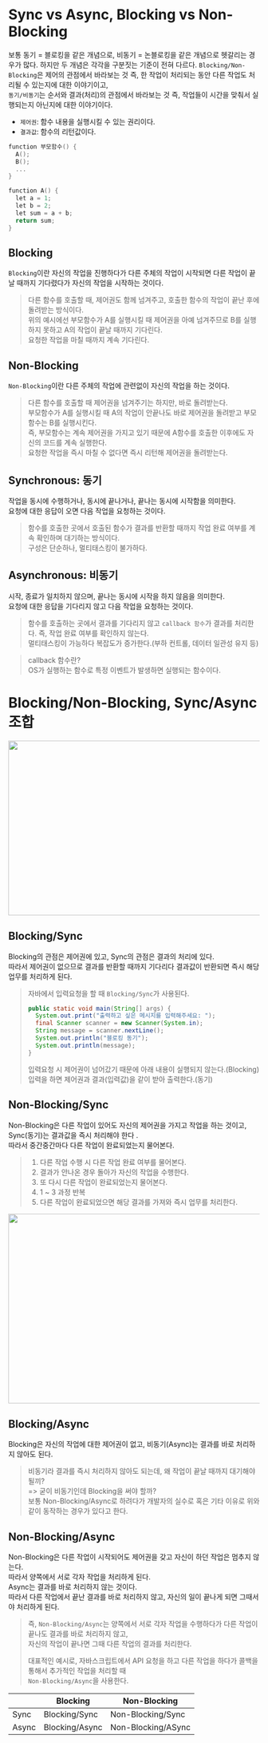 # Sync vs Async, Blocking vs Non-Blocking
보통 동기 = 블로킹을 같은 개념으로, 비동기 = 논블로킹을 같은 개념으로 헷갈리는 경우가 많다. 
하지만 두 개념은 각각을 구분짓는 기준이 전혀 다르다. 
`Blocking/Non-Blocking`은 제어의 관점에서 바라보는 것 즉, 한 작업이 처리되는 동안 다른 작업도 처리될 수 있는지에 대한 이야기이고,   
`동기/비동기`는 순서와 결과(처리)의 관점에서 바라보는 것 즉, 작업들이 시간을 맞춰서 실행되는지 아닌지에 대한 이야기이다.

* `제어권`: 함수 내용을 실행시킬 수 있는 권리이다.
* `결과값`: 함수의 리턴값이다.

```c++
function 부모함수() {
  A();
  B();
  ...
}
```

```c++
function A() {
  let a = 1;
  let b = 2;
  let sum = a + b;
  return sum;
}
```

## Blocking
`Blocking`이란 자신의 작업을 진행하다가 다른 주체의 작업이 시작되면 다른 작업이 끝날 때까지 기다렸다가 자신의 작업을 시작하는 것이다.
> 다른 함수를 호출할 때, 제어권도 함께 넘겨주고, 호출한 함수의 작업이 끝난 후에 돌려받는 방식이다.  
> 위의 예시에선 부모함수가 A를 실행시킬 때 제어권을 아예 넘겨주므로 B를 실행하지 못하고 A의 작업이 끝날 때까지 기다린다.  
> 요청한 작업을 마칠 때까지 계속 기다린다.  

## Non-Blocking
`Non-Blocking`이란 다른 주체의 작업에 관련없이 자신의 작업을 하는 것이다.  
> 다른 함수를 호출할 때 제어권을 넘겨주기는 하지만, 바로 돌려받는다.  
> 부모함수가 A를 실행시킬 때 A의 작업이 안끝나도 바로 제어권을 돌려받고 부모함수는 B를 실행시킨다.  
> 즉, 부모함수는 계속 제어권을 가지고 있기 때문에 A함수를 호출한 이후에도 자신의 코드를 계속 실행한다.  
> 요청한 작업을 즉시 마칠 수 없다면 즉시 리턴해 제어권을 돌려받는다.  

## Synchronous: 동기
작업을 동시에 수행하거나, 동시에 끝나거나, 끝나는 동시에 시작함을 의미한다.  
요청에 대한 응답이 오면 다음 작업을 요청하는 것이다.
> 함수를 호출한 곳에서 호출된 함수가 결과를 반환할 때까지 작업 완료 여부를 계속 확인하며 대기하는 방식이다.   
> 구성은 단순하나, 멀티태스킹이 불가하다.  

## Asynchronous: 비동기
시작, 종료가 일치하지 않으며, 끝나는 동시에 시작을 하지 않음을 의미한다.  
요청에 대한 응답을 기다리지 않고 다음 작업을 요청하는 것이다.
> 함수를 호출하는 곳에서 결과를 기다리지 않고 `callback 함수`가 결과를 처리한다. 즉, 작업 완료 여부를 확인하지 않는다.    
> 멀티태스킹이 가능하다 복잡도가 증가한다.(부하 컨트롤, 데이터 일관성 유지 등)

> callback 함수란?  
> OS가 실행하는 함수로 특정 이벤트가 발생하면 실행되는 함수이다.

# Blocking/Non-Blocking, Sync/Async 조합
<img src="https://user-images.githubusercontent.com/50009240/181597770-be41d6cd-3469-4aaf-88c6-16202748a9f6.jpg" width="800" height="350">

## Blocking/Sync
Blocking의 관점은 제어권에 있고, Sync의 관점은 결과의 처리에 있다.  
따라서 제어권이 없으므로 결과를 반환할 때까지 기다리다 결과값이 반환되면 즉시 해당 업무를 처리하게 된다. 
> 자바에서 입력요청을 할 때 `Blocking/Sync`가 사용된다.
> ```java
> public static void main(String[] args) {
>   System.out.print("출력하고 싶은 메시지를 입력해주세요: ");
>   final Scanner scanner = new Scanner(System.in);
>   String message = scanner.nextLine();
>   System.out.println("블로킹 동기");
>   System.out.println(message);
> }
> ```
> 
> 입력요청 시 제어권이 넘어갔기 때문에 아래 내용이 실행되지 않는다.(Blocking)  
> 입력을 하면 제어권과 결과(입력값)을 같이 받아 출력한다.(동기)

## Non-Blocking/Sync
Non-Blocking은 다른 작업이 있어도 자신의 제어권을 가지고 작업을 하는 것이고, Sync(동기)는 결과값을 즉시 처리해야 한다 .  
따라서 중간중간마다 다른 작업이 완료되었는지 물어본다. 
> 1. 다른 작업 수행 시 다른 작업 완료 여부를 물어본다. 
> 2. 결과가 안나온 경우 돌아가 자신의 작업을 수행한다.   
> 3. 또 다시 다른 작업이 완료되었는지 물어본다.
> 4. 1 ~ 3 과정 반복
> 5. 다른 작업이 완료되었으면 해당 결과를 가져와 즉시 업무를 처리한다.

<img src="https://user-images.githubusercontent.com/50009240/181602785-0b378a24-1b5e-4bb0-9974-bf20629c0e67.jpg" width="850" height="380">

## Blocking/Async
Blocking은 자신의 작업에 대한 제어권이 없고, 비동기(Async)는 결과를 바로 처리하지 않아도 된다.  
> 비동기라 결과를 즉시 처리하지 않아도 되는데, 왜 작업이 끝날 때까지 대기해야될끼?    
> => 굳이 비동기인데 Blocking을 써야 할까?  
> 보통 Non-Blocking/Async로 하려다가 개발자의 실수로 혹은 기타 이유로 위와 같이 동작하는 경우가 있다고 한다.  

## Non-Blocking/Async
Non-Blocking은 다른 작업이 시작되어도 제어권을 갖고 자신이 하던 작업은 멈추지 않는다.   
따라서 양쪽에서 서로 각자 작업을 처리하게 된다.  
Async는 결과를 바로 처리하지 않는 것이다.  
따라서 다른 작업에서 끝난 결과를 바로 처리하지 않고, 자신의 일이 끝나게 되면 그때서야 처리하게 된다.  
> 즉, `Non-Blocking/Async`는 양쪽에서 서로 각자 작업을 수행하다가 다른 작업이 끝나도 결과를 바로 처리하지 않고,   
> 자신의 작업이 끝나면 그때 다른 작업의 결과를 처리한다.  
> 
> 대표적인 예시로, 자바스크립트에서 API 요청을 하고 다른 작업을 하다가 콜백을 통해서 추가적인 작업을 처리할 때   
> `Non-Blocking/Async`을 사용한다.



||Blocking|Non-Blocking|
|---|---|---|
|Sync|Blocking/Sync|Non-Blocking/Sync|
|Async|Blocking/Async|Non-Blocking/ASync|
